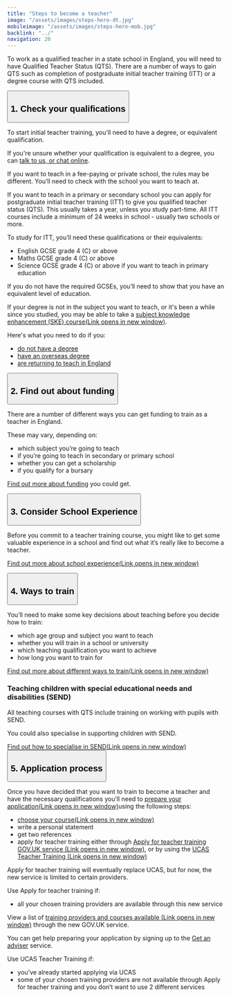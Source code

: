 ```yaml
---
title: "Steps to become a teacher"
image: "/assets/images/steps-hero-dt.jpg"
mobileimage: "/assets/images/steps-hero-mob.jpg"
backlink: "../"
navigation: 20
---
```


<div class="content__left">

<p id="steps" class="content-alert">To work as a qualified teacher in a state school in England, you will need to have Qualified Teacher Status (QTS). There are a number of ways to gain QTS such as completion of postgraduate initial teacher training (ITT) or a degree course with QTS included.</p>
<!-- <p>To become a primary or secondary school teacher in England you will need to have a degree, or equivalent qualification</p>-->
  
 <div class="accordions" data-controller="accordion">
  <button class="steps-header" id="step-1" data-action="click->accordion#toggle" data-target="accordion.header" aria-controls="collapsable-content-1" aria-expanded="true">
      <h2>
        1. Check your qualifications
      </h2>
  </button>
  <div id="collapsable-content-1" class="steps-content collapsable" data-target="accordion.content" aria-labelledby="step-1">

  <!--<p><strong>To become a primary or secondary school teacher in England you will need to have a degree, or equivalent qualification.</strong></p>-->
  <p>To start initial teacher training, you'll need to have a degree, or equivalent qualification.</p>
  <p>If you're unsure whether your qualification is equivalent to a degree, you can <a href="#talk-to-us">talk to us, or chat online</a>.</p> 

 <p>If you want to teach in a fee-paying or private school, the rules may be different. You’ll need to check with the school you want to teach at.</p>
      <p>
        If you want to teach in a primary or secondary school you can apply for postgraduate initial teacher training (ITT) to give you qualified teacher status (QTS).  This usually takes a year, unless you study part-time.  All ITT courses include a minimum of 24 weeks in school - usually two schools or more.
      </p>
      <p>
        To study for ITT, you’ll need these qualifications or their equivalents:
      </p>
      
   <ul>
      <li><span>English GCSE grade 4 (C) or above</span></li>
      <li><span>Maths GCSE grade 4 (C) or above</span></li>
      <li><span>Science GCSE grade 4 (C) or above if you want to teach in primary education</span></li>
  </ul>
  
   <p>
        If you do not have the required GCSEs, you’ll need to show that you have an equivalent level of education.
      </p>

   <p>If your degree is not in the subject you want to teach, or it's been a while since you studied, you may be able to take a <a href="/train-to-become-a-teacher#subject-knowledge-enhancement-courses" target="_blank" rel="noopener noreferrer">subject knowledge enhancement (SKE) course<span class="govuk-visually-hidden">(Link opens in new window)</span><i class="icon icon-external"></i></a>.
      </p>

      
   <p>
    Here's what you need to do if you:
  </p>

  <ul>
  <li><span><a href="steps-to-become-a-teacher/if-you-need-to-get-the-right-qualifications#if-you-dont-have-a-degree">do not have a degree</a></span></li>
  <li><span><a href="/international-candidates">have an overseas degree</a></span></li>
  <li><span><a href="/returning-to-teaching">are returning to teach in England</a></span></li>
  </ul>
      
   </div>
      <button class="steps-header" id="step-2" data-action="click->accordion#toggle" data-target="accordion.header" aria-controls="collapsable-content-2" aria-expanded="false">
        <h2>
          2. Find out about funding
        </h2>
    </button>
    <div id="collapsable-content-2" class="steps-content collapsable" data-target="accordion.content">
      <p>
        There are a number of different ways you can get funding to train as a teacher in England.  
      </p>
      <p>
        These may vary, depending on: 
      </p>
      <ul>
        <li><span><span>which subject you’re going to teach</span></span></li>
        <li><span><span>if you’re going to teach in secondary or primary school</span></span></li>
        <li><span><span>whether you can get a scholarship</span></span></li>
        <li><span><span>if you qualify for a bursary</span></span></li>
      </ul>
      <p>
        <a href="../funding-your-training">Find out more about funding</a> you could get. 
      </p>
    </div>

  <button class="steps-header" id="step-3" data-action="click->accordion#toggle" data-target="accordion.header" aria-controls="collapsable-content-3" aria-expanded="false">
      <h2>
        3. Consider School Experience
      </h2>
    </button>
    <div id="collapsable-content-3" class="steps-content collapsable" data-target="accordion.content">
  <p>Before you commit to a teacher training course, you might like to get some valuable experience in a school and find out what it’s really like to become a teacher.</p>  
  
  
  <a href="https://schoolexperience.education.gov.uk/" target="_blank" rel="noopener noreferrer">Find out more about school experience<span class="govuk-visually-hidden">(Link opens in new window)</span><i class="icon icon-external"></i></a>      
   </div>

  <button class="steps-header" id="step-4" data-action="click->accordion#toggle" data-target="accordion.header" aria-controls="collapsable-content-4" aria-expanded="false">
      <h2>
        4. Ways to train
      </h2>
    </button>
    <div id="collapsable-content-4" class="steps-content collapsable" data-target="accordion.content">

  <p>You’ll need to make some key decisions about teaching before you decide how to train:</p>

  <ul>
  <li><span><span>which age group and subject you want to teach</span></span></li>
  <li><span><span>whether you will train in a school or university</span></span></li>
  <li><span><span>which teaching qualification you want to achieve</span></span></li>
  <li><span><span>how long you want to train for</span></span></li>
  </ul>

  
  
  <a href="/train-to-become-a-teacher" target="_blank" rel="noopener noreferrer">Find out more about different ways to train<span class="govuk-visually-hidden">(Link opens in new window)</span><i class="icon icon-external"></i></a>


  <h3>Teaching children with special educational needs and disabilities (SEND)</h3>
      <p>
        All teaching courses with QTS include training on working with pupils with SEND.
      </p>
      <p>
        You could also specialise in supporting children with SEND.
      </p>
      <a href="/train-to-become-a-teacher#teaching-children-with-special-educational-needs-and-or-disabilities-SEND" target="_blank" rel="noopener noreferrer">Find out how to specialise in SEND<span class="govuk-visually-hidden">(Link opens in new window)</span><i class="icon icon-external"></i></a>
      
      
   </div>

  <button class="steps-header" id="step-5" data-action="click->accordion#toggle" data-target="accordion.header" aria-controls="collapsable-content-5" aria-expanded="false">
      <h2>
        5. Application process
      </h2>
    </button>
    <div id="collapsable-content-5" class="steps-content collapsable" data-target="accordion.content">
      <p>
        Once you have decided that you want to train to become a teacher and have the necessary qualifications you’ll need to 
        <a href="https://www.gov.uk/apply-for-teacher-training" target="_blank" rel="noopener noreferrer">prepare your application<span class="govuk-visually-hidden">(Link opens in new window)</span><i class="icon icon-external"></i></a>using the following steps:
      </p>
  <ul>
        <li><span><span><a href="https://www.gov.uk/find-postgraduate-teacher-training-courses" target="_blank" rel="noopener noreferrer">choose your course<span class="govuk-visually-hidden">(Link opens in new window)</span><i class="icon icon-external"></i></a></span></span></li>
        <li><span><span>write a personal statement</span></span></li>
        <li><span><span>get two references</span></span></li>
        <li>apply for teacher training either through <span><span><a href="https://www.gov.uk/apply-for-teacher-training" target="_blank" rel="noopener noreferrer">Apply for teacher training GOV.UK service <span class="govuk-visually-hidden">(Link opens in new window)</span><i class="icon icon-external"></i></a>, or by using the <a href="https://2021.teachertraining.apply.ucas.com/apply/student/login.do">UCAS Teacher Training <span class="govuk-visually-hidden">(Link opens in new window)</span><i class="icon icon-external"></i></a></span></span></li>
      </ul>
  <p>Apply for teacher training will eventually replace UCAS, but for now, the new service is limited to certain providers.</p>

  <p>Use Apply for teacher training if:</p>

<ul>
<li>all your chosen training providers are available through this new service</li>
</ul>

  <p>View a list of <a href="https://www.apply-for-teacher-training.service.gov.uk/candidate/providers">training providers and courses available <span class="govuk-visually-hidden">(Link opens in new window)</span><i class="icon icon-external"></i></a> through the new GOV.UK service.</p>
  
  <p>You can get help preparing your application by signing up to the <a href="https://beta-adviser-getintoteaching.education.gov.uk/">Get an adviser</a> service.</p>


  <p>Use UCAS Teacher Training if:</p>

<ul>
<li>you’ve already started applying via UCAS</li>
<li>some of your chosen training providers are not available through Apply for teacher training and you don’t want to use 2 different services</li>
</ul>
    </div>
  </div>
</div>



